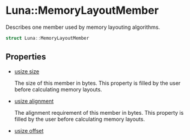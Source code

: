 # Luna::MemoryLayoutMember
Describes one member used by memory layouting algorithms. 

```c++
struct Luna::MemoryLayoutMember
```

## Properties
* [usize size](struct_luna_1_1_memory_layout_member_1a59f6400efda18d25d7b3cf3c2e7a3d3d.md)

    The size of this member in bytes. This property is filled by the user before calculating memory layouts. 

* [usize alignment](struct_luna_1_1_memory_layout_member_1a84c18f6f6874b7f530f0c3ffe156e3fb.md)

    The alignment requirement of this member in bytes. This property is filled by the user before calculating memory layouts. 

* [usize offset](struct_luna_1_1_memory_layout_member_1af54fc49734a070e8a5568b09bb23a9d5.md)
